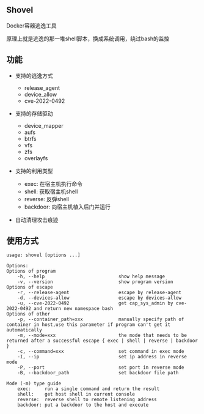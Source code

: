 ## Shovel

Docker容器逃逸工具

原理上就是逃逸的那一堆shell脚本，换成系统调用，绕过bash的监控

## 功能

* 支持的逃逸方式
  * release_agent
  * device_allow
  * cve-2022-0492


* 支持的存储驱动
  * device_mapper
  * aufs
  * btrfs
  * vfs
  * zfs
  * overlayfs


* 支持的利用类型
  * exec: 在宿主机执行命令
  * shell: 获取宿主机shell
  * reverse: 反弹shell
  * backdoor: 向宿主机植入后门并运行


* 自动清理攻击痕迹

## 使用方式

```text
usage: shovel [options ...]

Options:
Options of program
    -h, --help                           show help message
    -v, --version                        show program version
Options of escape
    -r, --release-agent                  escape by release-agent
    -d, --devices-allow                  escape by devices-allow
    -u, --cve-2022-0492                  get cap_sys_admin by cve-2022-0492 and return new namespace bash
Options of other
    -p, --container_path=xxx             manually specify path of container in host,use this parameter if program can't get it automatically
    -m, --mode=xxx                       the mode that needs to be returned after a successful escape { exec | shell | reverse | backdoor }
    -c, --command=xxx                    set command in exec mode
    -I, --ip                             set ip address in reverse mode
    -P, --port                           set port in reverse mode
    -B, --backdoor_path                  set backdoor file path

Mode (-m) type guide
    exec:     run a single command and return the result
    shell:    get host shell in current console
    reverse:  reverse shell to remote listening address
    backdoor: put a backdoor to the host and execute
```
